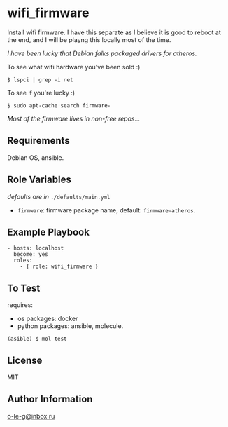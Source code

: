 wifi_firmware
=============

Install wifi firmware.
I have this separate as I believe it is good to reboot at the end,
and I will be playng this locally most of the time.

*I have been lucky that Debian falks packaged drivers for atheros.*

To see what wifi hardware you've been sold :)

```$ lspci | grep -i net```

To see if you're lucky :)

```$ sudo apt-cache search firmware-```

*Most of the firmware lives in non-free repos...*

Requirements
------------

Debian OS, ansible.

Role Variables
--------------

*defaults are in* ```./defaults/main.yml```

- ```firmware```: firmware package name, default: ```firmware-atheros```.

Example Playbook
----------------

    - hosts: localhost
      become: yes
      roles:
        - { role: wifi_firmware }

To Test
-------

requires:
- os packages: docker
- python packages: ansible, molecule.

```(asible) $ mol test```

License
-------

MIT

Author Information
------------------

o-le-g@inbox.ru
